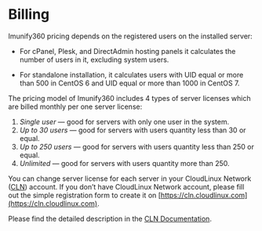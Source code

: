 # Billing


Imunify360 pricing depends on the registered users on the installed server:

 * For cPanel, Plesk, and DirectAdmin hosting panels it calculates the number of users in it, excluding system users.

* For standalone installation, it calculates users with UID equal or more than 500 in CentOS 6 and UID equal or more than 1000 in CentOS 7.

The pricing model of Imunify360 includes 4 types of server licenses which are billed monthly per one server license:

1. _Single user_ — good for servers with only one user in the system.
2. _Up to 30 users_ — good for servers with users quantity less than 30 or equal.
3. _Up to 250 users_ — good for servers with users quantity less than 250 or equal.
4. _Unlimited_ — good for servers with users quantity more than 250.

You can change server license for each server in your CloudLinux Network ([CLN](https://cln.cloudlinux.com/)) account. If you don’t have CloudLinux Network account, please fill out the simple registration form to create it on [https://cln.cloudlinux.com](https://cln.cloudlinux.com).

Please find the detailed description in the [CLN Documentation](https://docs.cln.cloudlinux.com/).



